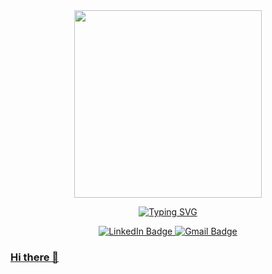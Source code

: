 <div id="badges" align="center">
    <img src="https://favtutor.com/resources/images/uploads/mceu_2667311911615193852000.png" width="300">
    <p>
      <a href="https://git.io/typing-svg"><img src="https://readme-typing-svg.demolab.com?font=Kalam&size=32&pause=1000&color=F9A826&center=true&width=1000&height=60&lines=Hi!+I'm+Jaineel+and+I'm+a+Data+Analyst." alt="Typing SVG" />
    <!--Typing SVG from: https://github.com/DenverCoder1/readme-typing-svg-->
    </p>
    <a href="https://www.linkedin.com/in/jaineel-desai/">
      <img src="https://img.shields.io/badge/LinkedIn-blue?style=for-the-badge&logo=linkedin&logoColor=white" alt="LinkedIn Badge" />
    </a>
    <a href="mailto:jaineelkdesai@gmail.com">
      <img src="https://img.shields.io/badge/Gmail-D14836?style=for-the-badge&logo=gmail&logoColor=white" alt="Gmail Badge" />
    </a> 
    <a href="#" />
</div>

### Hi there 👋
